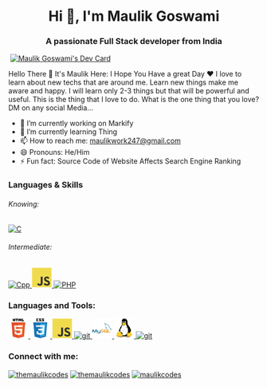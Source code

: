 <h1 align="center">Hi 👋, I'm Maulik Goswami</h1>
<h3 align="center">A passionate Full Stack developer from India</h3>

<img src="https://www.linkpicture.com/q/@maulikcodes.png" alt="" width="1700"/>
<a href="https://app.daily.dev/mxulik"><img src="https://api.daily.dev/devcards/3f8160d6ffaf4cc6bc6c1feb74005e96.png?r=wss" width="400" alt="Maulik Goswami's Dev Card"/></a>

Hello There 👋 It's Maulik Here: I Hope You Have a great Day ❤️
I love to learn about new techs that are around me. Learn new things make me aware and happy. I will learn only 2-3 things but that will be powerful and useful. This is the thing that I love to do. What is the one thing that you love? DM on any social Media... 

- 🔭 I’m currently working on Markify 
- 🌱 I’m currently learning Thing 
- 📫 How to reach me: maulikwork247@gmail.com 
- 😄 Pronouns: He/Him 
- ⚡ Fun fact: Source Code of Website Affects Search Engine Ranking 


<h3 align="left">Languages & Skills</h3> 
<h6>Knowing:</h6>
<p align="left"> 
<a href="h#" target="_blank">
<img src="https://cdn.jsdelivr.net/gh/devicons/devicon/icons/c/c-original.svg" alt="C" width="40" height="40"/> 
</a>
</p>

<h6>Intermediate:</h6>
<p align="left"> 
<a href="#" target="_blank">
<img src="https://cdn.jsdelivr.net/gh/devicons/devicon/icons/cplusplus/cplusplus-original.svg" alt="Cpp" width="40" height="40"/>
</a>
<a href="#" target="_blank"> 
<img src="https://raw.githubusercontent.com/devicons/devicon/master/icons/javascript/javascript-original.svg" alt="javascript" width="40" height="40"/>
</a>
<a href="#" target="_blank"> 
<img src="https://cdn.jsdelivr.net/gh/devicons/devicon/icons/php/php-original.svg" alt="PHP" width="40" height="40"/>
</a> 
</p>


<h3 align="left">Languages and Tools:</h3>
<p align="left"> 
<a href="https://www.w3.org/html/" target="_blank">
  <img src="https://raw.githubusercontent.com/devicons/devicon/master/icons/html5/html5-original-wordmark.svg" alt="html5" width="40" height="40"/> 
</a>
<a href="https://www.w3schools.com/css/" target="_blank">
  <img src="https://raw.githubusercontent.com/devicons/devicon/master/icons/css3/css3-original-wordmark.svg" alt="css3" width="40" height="40"/>
</a>
<a href="https://developer.mozilla.org/en-US/docs/Web/JavaScript" target="_blank"> 
  <img src="https://raw.githubusercontent.com/devicons/devicon/master/icons/javascript/javascript-original.svg" alt="javascript" width="40" height="40"/>
</a> 
<a href="https://getbootstrap.com/" target="_blank"> 
  <img src="https://cdn.jsdelivr.net/gh/devicons/devicon/icons/bootstrap/bootstrap-original.svg" alt="git" width="40" height="40"/> 
</a> 
<a href="https://www.mysql.com/" target="_blank">
  <img src="https://raw.githubusercontent.com/devicons/devicon/master/icons/mysql/mysql-original-wordmark.svg" alt="mysql" width="40" height="40"/> 
</a> 
<a href="https://www.linux.org/" target="_blank">
  <img src="https://raw.githubusercontent.com/devicons/devicon/master/icons/linux/linux-original.svg" alt="linux" width="40" height="40"/> 
</a> 
<a href="https://git-scm.com/" target="_blank"> 
  <img src="https://www.vectorlogo.zone/logos/git-scm/git-scm-icon.svg" alt="git" width="40" height="40"/> 
</a> 
</p>



<h3 align="left">Connect with me:</h3>
<p align="left">
<a href="https://www.linkedin.com/in/maulik-goswami/" target="blank"><img align="center" src="https://cdn.jsdelivr.net/gh/devicons/devicon/icons/linkedin/linkedin-original.svg" alt="themaulikcodes" height="30" width="40" /></a>
<a href="https://twitter.com/themaulikcodes" target="blank"><img align="center" src="https://raw.githubusercontent.com/rahuldkjain/github-profile-readme-generator/master/src/images/icons/Social/twitter.svg" alt="themaulikcodes" height="30" width="40" /></a>
<a href="https://instagram.com/maulikcodes" target="blank"><img align="center" src="https://raw.githubusercontent.com/rahuldkjain/github-profile-readme-generator/master/src/images/icons/Social/instagram.svg" alt="maulikcodes" height="30" width="40" /></a>
</p>
